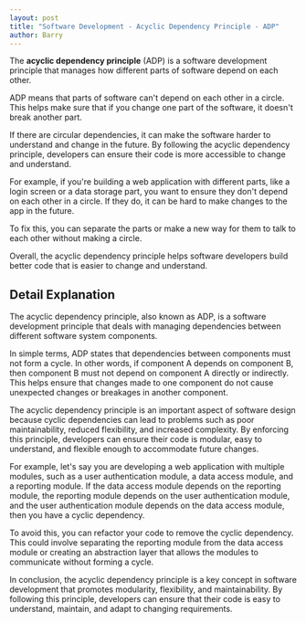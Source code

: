 ```yaml
---
layout: post
title: "Software Development - Acyclic Dependency Principle - ADP"
author: Barry
---
```


The **acyclic dependency principle** (ADP) is a software development principle that manages how different parts of software depend on each other.

ADP means that parts of software can't depend on each other in a circle. This helps make sure that if you change one part of the software, it doesn't break another part.

If there are circular dependencies, it can make the software harder to understand and change in the future. By following the acyclic dependency principle, developers can ensure their code is more accessible to change and understand.

For example, if you're building a web application with different parts, like a login screen or a data storage part, you want to ensure they don't depend on each other in a circle. If they do, it can be hard to make changes to the app in the future.

To fix this, you can separate the parts or make a new way for them to talk to each other without making a circle.

Overall, the acyclic dependency principle helps software developers build better code that is easier to change and understand.

## Detail Explanation

The acyclic dependency principle, also known as ADP, is a software development principle that deals with managing dependencies between different software system components.

In simple terms, ADP states that dependencies between components must not form a cycle. In other words, if component A depends on component B, then component B must not depend on component A directly or indirectly. This helps ensure that changes made to one component do not cause unexpected changes or breakages in another component.

The acyclic dependency principle is an important aspect of software design because cyclic dependencies can lead to problems such as poor maintainability, reduced flexibility, and increased complexity. By enforcing this principle, developers can ensure their code is modular, easy to understand, and flexible enough to accommodate future changes.

For example, let's say you are developing a web application with multiple modules, such as a user authentication module, a data access module, and a reporting module. If the data access module depends on the reporting module, the reporting module depends on the user authentication module, and the user authentication module depends on the data access module, then you have a cyclic dependency.

To avoid this, you can refactor your code to remove the cyclic dependency. This could involve separating the reporting module from the data access module or creating an abstraction layer that allows the modules to communicate without forming a cycle.

In conclusion, the acyclic dependency principle is a key concept in software development that promotes modularity, flexibility, and maintainability. By following this principle, developers can ensure that their code is easy to understand, maintain, and adapt to changing requirements.